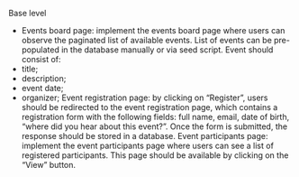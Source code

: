 Base level
- Events board page: implement the events board page where users can observe the
paginated list of available events. List of events can be pre-populated in the database
manually or via seed script. Event should consist of:
- title;
- description;
- event date;
- organizer;
  Event registration page: by clicking on “Register”, users should be redirected to the
event registration page, which contains a registration form with the following fields: full
name, email, date of birth, “where did you hear about this event?”.
Once the form is submitted, the response should be stored in a database.
Event participants page: implement the event participants page where users can see
a list of registered participants. This page should be available by clicking on the “View”
button.

